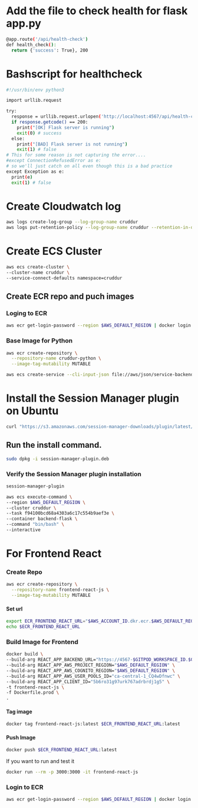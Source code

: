 # Add the file to check health for flask app.py
```sh
@app.route('/api/health-check')
def health_check():
  return {'success': True}, 200
```
# Bashscript for healthcheck
```sh
#!/usr/bin/env python3

import urllib.request

try:
  response = urllib.request.urlopen('http://localhost:4567/api/health-check')
  if response.getcode() == 200:
    print("[OK] Flask server is running")
    exit(0) # success
  else:
    print("[BAD] Flask server is not running")
    exit(1) # false
# This for some reason is not capturing the error....
#except ConnectionRefusedError as e:
# so we'll just catch on all even though this is a bad practice
except Exception as e:
  print(e)
  exit(1) # false
```
# Create Cloudwatch log
```sh
aws logs create-log-group --log-group-name cruddur
aws logs put-retention-policy --log-group-name cruddur --retention-in-days 1
```
# Create ECS Cluster
```sh
aws ecs create-cluster \
--cluster-name cruddur \
--service-connect-defaults namespace=cruddur
```
## Create ECR  repo and puch images 
### Loging to ECR
```sh
aws ecr get-login-password --region $AWS_DEFAULT_REGION | docker login --username AWS --password-stdin "$AWS_ACCOUNT_ID.dkr.ecr.$AWS_DEFAULT_REGION.amazonaws.com"
```
### Base Image for Python
```sh
aws ecr create-repository \
  --repository-name cruddur-python \
  --image-tag-mutability MUTABLE
```


```sh
aws ecs create-service --cli-input-json file://aws/json/service-backend-flask.json
```
# Install the Session Manager plugin on Ubuntu
```sh
curl "https://s3.amazonaws.com/session-manager-downloads/plugin/latest/ubuntu_64bit/session-manager-plugin.deb" -o "session-manager-plugin.deb"
```
## Run the install command.
```sh
sudo dpkg -i session-manager-plugin.deb
```
### Verify the Session Manager plugin installation
```sh
session-manager-plugin
```
```sh
aws ecs execute-command \
--region $AWS_DEFAULT_REGION \
--cluster cruddur \
--task f94100bcd68a4303a6c17c554b9aef3e \
--container backend-flask \
--command "bin/bash" \
--interactive 
```

# For Frontend React
### Create Repo 
```sh
aws ecr create-repository \
  --repository-name frontend-react-js \
  --image-tag-mutability MUTABLE
```  
#### Set url
```sh
export ECR_FRONTEND_REACT_URL="$AWS_ACCOUNT_ID.dkr.ecr.$AWS_DEFAULT_REGION.amazonaws.com/frontend-react-js"
echo $ECR_FRONTEND_REACT_URL
```

### Build Image for Frontend
```sh
docker build \
--build-arg REACT_APP_BACKEND_URL="https://4567-$GITPOD_WORKSPACE_ID.$GITPOD_WORKSPACE_CLUSTER_HOST" \
--build-arg REACT_APP_AWS_PROJECT_REGION="$AWS_DEFAULT_REGION" \
--build-arg REACT_APP_AWS_COGNITO_REGION="$AWS_DEFAULT_REGION" \
--build-arg REACT_APP_AWS_USER_POOLS_ID="ca-central-1_CQ4wDfnwc" \
--build-arg REACT_APP_CLIENT_ID="5b6ro31g97urk767adrbrdj1g5" \
-t frontend-react-js \
-f Dockerfile.prod \
.
```
#### Tag image
```sh
docker tag frontend-react-js:latest $ECR_FRONTEND_REACT_URL:latest
```
#### Push Image
```sh
docker push $ECR_FRONTEND_REACT_URL:latest
```
If you want to run and test it
```sh
docker run --rm -p 3000:3000 -it frontend-react-js 
```

### Login to ECR
```sh
aws ecr get-login-password --region $AWS_DEFAULT_REGION | docker login --username AWS --password-stdin "$AWS_ACCOUNT_ID.dkr.ecr.$AWS_DEFAULT_REGION.amazonaws.com"
```

